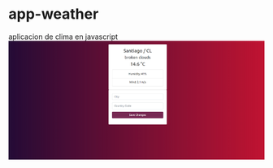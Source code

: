 # app-weather
aplicacion de clima en javascript
![alt text](https://raw.githubusercontent.com/soRodriguezz/app-weather/master/app-image.png)
